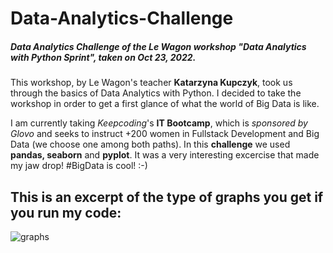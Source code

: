 # Data-Analytics-Challenge
##### Data Analytics Challenge of the Le Wagon workshop "Data Analytics with Python Sprint", taken on Oct 23, 2022.

This workshop, by Le Wagon's teacher **Katarzyna Kupczyk**, took us through the basics of Data Analytics with Python. 
I decided to take the workshop in order to get a first glance of what the world of Big Data is like. 

I am currently taking *Keepcoding*'s **IT Bootcamp**, which is *sponsored by Glovo* and seeks to instruct +200 women in Fullstack Development and Big Data (we choose one among both paths).
In this **challenge** we used **pandas, seaborn** and **pyplot**. It was a very interesting excercise that made my jaw drop! #BigData is cool! :-)


## This is an excerpt of the type of graphs you get if you run my code:
![graphs](https://i.imgur.com/305he4j.png)
